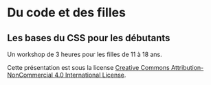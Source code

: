 # Du code et des filles

## Les bases du CSS pour les débutants

Un workshop de 3 heures pour les filles de 11 à 18 ans.

Cette présentation est sous la license <a rel="license" href="http://creativecommons.org/licenses/by-nc/4.0/">Creative Commons Attribution-NonCommercial 4.0 International License</a>.
